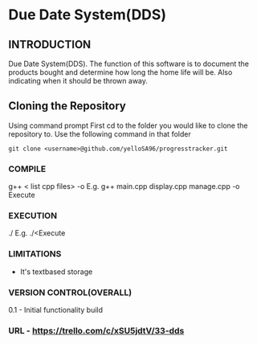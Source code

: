 # Due Date System(DDS)
## INTRODUCTION
Due Date System(DDS). The function of this software is to document the products bought 
and determine how long the home life will be. Also indicating when it should be thrown away. 


## Cloning the Repository

Using command prompt
First cd to the folder you would like to clone the repository to.
Use the following command in that folder

```
git clone <username>@github.com/yelloSA96/progresstracker.git
```


### COMPILE 
g++ < list cpp files> -o <executable file name>
E.g. g++ main.cpp display.cpp manage.cpp -o Execute

### EXECUTION
./<executable file name>
E.g. ./<Execute

### LIMITATIONS
- It's textbased storage

### VERSION CONTROL(OVERALL)

0.1 - Initial functionality build


### URL - https://trello.com/c/xSU5jdtV/33-dds
